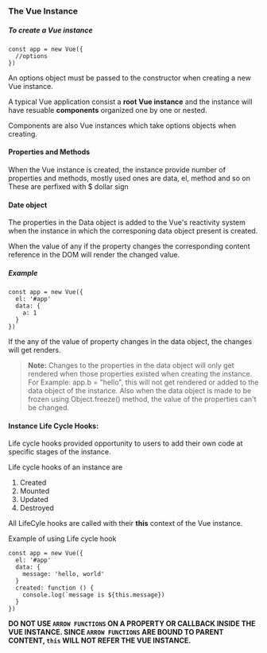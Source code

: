 ### The Vue Instance


##### To create a Vue instance
```
const app = new Vue({
  //options
})
```
An options object must be passed to the constructor when creating a new Vue instance.

A typical Vue application consist a **root Vue instance** and the instance will have resuable **components** organized one by one or nested.

Components are also Vue instances which take options objects when creating.

#### Properties and Methods

When the Vue instance is created, the instance provide number of properties and methods, mostly used ones are data, el, method and so on
These are perfixed with \$ dollar sign

#### Date object

The properties in the Data object is added to the Vue's reactivity system when the instance in which the corresponing data object present is created.

When the value of any if the property changes the corresponding content reference in the DOM will render the changed value.

##### Example
```
const app = new Vue({
  el: '#app'
  data: {
    a: 1
  }
})
```
If the any of the value of property changes in the data object, the changes will get renders.

> **Note:** Changes to the properties in the data object will only get rendered when those properties existed when creating the instance.
> For Example: app.b = "hello", this will not get rendered or added to the data object of the instance.
> Also when the data object is made to be frozen using Object.freeze() method, the value of the properties can't be changed.

#### Instance Life Cycle Hooks:
Life cycle hooks provided opportunity to users to add their own code at specific stages of the instance.

Life cycle hooks of an instance are
1. Created
2. Mounted
3. Updated
4. Destroyed

All LifeCyle hooks are called with their **this** context of the Vue instance.

Example of using Life cycle hook

```
const app = new Vue({
  el: '#app'
  data: {
    message: 'hello, world'
  }
  created: function () {
    console.log(`message is ${this.message})
  }
})
```
**DO NOT USE `ARROW FUNCTIONS` ON A PROPERTY OR CALLBACK INSIDE THE VUE INSTANCE. SINCE `ARROW FUNCTIONS` ARE BOUND TO PARENT CONTENT, `this` WILL NOT REFER THE VUE INSTANCE.**
